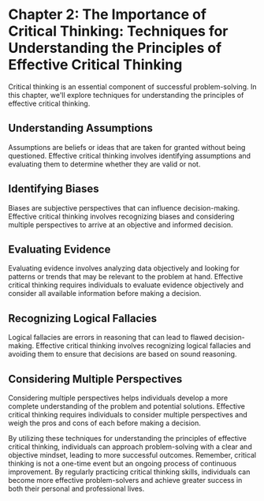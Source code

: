 Chapter 2: The Importance of Critical Thinking: Techniques for Understanding the Principles of Effective Critical Thinking
==========================================================================================================================

Critical thinking is an essential component of successful problem-solving. In this chapter, we'll explore techniques for understanding the principles of effective critical thinking.

Understanding Assumptions
-------------------------

Assumptions are beliefs or ideas that are taken for granted without being questioned. Effective critical thinking involves identifying assumptions and evaluating them to determine whether they are valid or not.

Identifying Biases
------------------

Biases are subjective perspectives that can influence decision-making. Effective critical thinking involves recognizing biases and considering multiple perspectives to arrive at an objective and informed decision.

Evaluating Evidence
-------------------

Evaluating evidence involves analyzing data objectively and looking for patterns or trends that may be relevant to the problem at hand. Effective critical thinking requires individuals to evaluate evidence objectively and consider all available information before making a decision.

Recognizing Logical Fallacies
-----------------------------

Logical fallacies are errors in reasoning that can lead to flawed decision-making. Effective critical thinking involves recognizing logical fallacies and avoiding them to ensure that decisions are based on sound reasoning.

Considering Multiple Perspectives
---------------------------------

Considering multiple perspectives helps individuals develop a more complete understanding of the problem and potential solutions. Effective critical thinking requires individuals to consider multiple perspectives and weigh the pros and cons of each before making a decision.

By utilizing these techniques for understanding the principles of effective critical thinking, individuals can approach problem-solving with a clear and objective mindset, leading to more successful outcomes. Remember, critical thinking is not a one-time event but an ongoing process of continuous improvement. By regularly practicing critical thinking skills, individuals can become more effective problem-solvers and achieve greater success in both their personal and professional lives.
